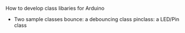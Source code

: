 How to develop class libaries for Arduino 

- Two sample classes 
  bounce: a debouncing class
  pinclass: a LED/Pin class 


